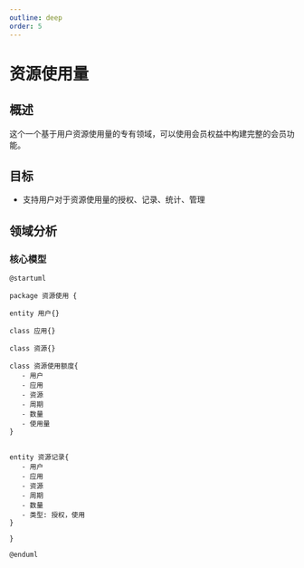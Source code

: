 ```yaml
---
outline: deep
order: 5
---
```


# 资源使用量

## 概述

这个一个基于用户资源使用量的专有领域，可以使用会员权益中构建完整的会员功能。

## 目标

- 支持用户对于资源使用量的授权、记录、统计、管理

## 领域分析

### 核心模型

```plantuml
@startuml

package 资源使用 {

entity 用户{}

class 应用{}

class 资源{}

class 资源使用额度{
   - 用户
   - 应用
   - 资源
   - 周期
   - 数量
   - 使用量
}


entity 资源记录{
   - 用户
   - 应用
   - 资源
   - 周期
   - 数量
   - 类型: 授权，使用
}

}

@enduml
```



